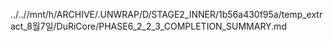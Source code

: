 ../..//mnt/h/ARCHIVE/.UNWRAP/D/STAGE2_INNER/1b56a430f95a/temp_extract_8월7일/DuRiCore/PHASE6_2_2_3_COMPLETION_SUMMARY.md